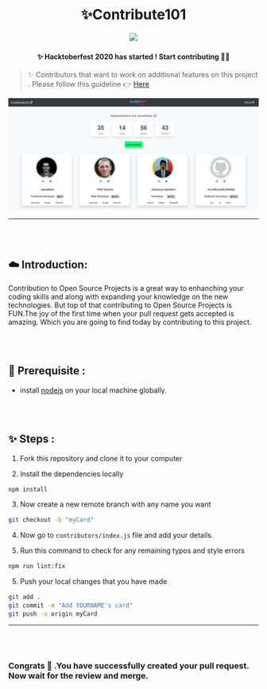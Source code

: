 <h1 align="center">
  ✨Contribute101
</h1>
<p align="center"> 
<img src="https://travis-ci.com/RocktimSaikia/Contribute-101.svg?branch=master" />
<h4 align="center">✨ Hacktoberfest 2020 has started ! Start contributing 🚀🎉</h4>
</p>

<!-- > ### ✨ Hacktoberfest 2019 has ended ! See you in 2020 🚀🎉 -->

> ✨ Contributors that want to work on additional features on this project . Please follow this guideline :point_right: [Here](https://github.com/RocktimSaikia/Contribute-101/blob/master/contributors-guide.md)

<img src="screenshots/hacktober.png"/>

---

<br><br>

## :cloud: Introduction:

Contribution to Open Source Projects is a great way to enhanching your coding skills and along with expanding your knowledge on the new technologies. But top of that contributing to Open Source Projects is FUN.The joy of the first time when your pull request gets accepted is amazing. Which you are going to find today by contributing to this project.

<br><br>

## :hammer: Prerequisite :

- install [nodejs](https://nodejs.org) on your local machine globally.

<br><br>

## :sparkles: Steps :

1. Fork this repository and clone it to your computer

2. Install the dependencies locally

```bash
npm install
```

3. Now create a new remote branch with any name you want

```bash
git checkout -b "myCard"
```

4. Now go to `contributors/index.js` file and add your details.

5. Run this command to check for any remaining typos and style errors

```bash
npm run lint:fix
```

5. Push your local changes that you have made

```bash
git add .
git commit -m "Add YOURNAME's card"
git push -u origin myCard
```

---

<br><br>

### Congrats :tada: .You have successfully created your pull request. Now wait for the review and merge.
